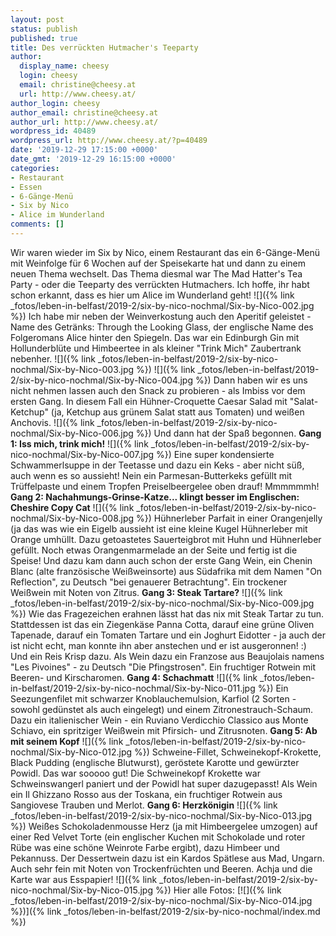 ```yaml
---
layout: post
status: publish
published: true
title: Des verrückten Hutmacher's Teeparty
author:
  display_name: cheesy
  login: cheesy
  email: christine@cheesy.at
  url: http://www.cheesy.at/
author_login: cheesy
author_email: christine@cheesy.at
author_url: http://www.cheesy.at/
wordpress_id: 40489
wordpress_url: http://www.cheesy.at/?p=40489
date: '2019-12-29 17:15:00 +0000'
date_gmt: '2019-12-29 16:15:00 +0000'
categories:
- Restaurant
- Essen
- 6-Gänge-Menü
- Six by Nico
- Alice im Wunderland
comments: []
---
```

Wir waren wieder im Six by Nico, einem Restaurant das ein 6-Gänge-Menü mit Weinfolge für 6 Wochen auf der Speisekarte hat und dann zu einem neuen Thema wechselt. Das Thema diesmal war The Mad Hatter's Tea Party - oder die Teeparty des verrückten Hutmachers. Ich hoffe, ihr habt schon erkannt, dass es hier um Alice im Wunderland geht!
![]({% link _fotos/leben-in-belfast/2019-2/six-by-nico-nochmal/Six-by-Nico-002.jpg %})
Ich habe mir neben der Weinverkostung auch den Aperitif geleistet - Name des Getränks: Through the Looking Glass, der englische Name des Folgeromans Alice hinter den Spiegeln. Das war ein Edinburgh Gin mit Hollunderblüte und Himbeertee in als kleiner "Trink Mich" Zaubertrank nebenher.
![]({% link _fotos/leben-in-belfast/2019-2/six-by-nico-nochmal/Six-by-Nico-003.jpg %})
![]({% link _fotos/leben-in-belfast/2019-2/six-by-nico-nochmal/Six-by-Nico-004.jpg %})
Dann haben wir es uns nicht nehmen lassen auch den Snack zu probieren - als Imbiss vor dem ersten Gang. In diesem Fall ein Hühner-Croquette Caesar Salad mit "Salat-Ketchup" (ja, Ketchup aus grünem Salat statt aus Tomaten) und weißen Anchovis.
![]({% link _fotos/leben-in-belfast/2019-2/six-by-nico-nochmal/Six-by-Nico-006.jpg %})
Und dann hat der Spaß begonnen.
**Gang 1: Iss mich, trink mich!**
![]({% link _fotos/leben-in-belfast/2019-2/six-by-nico-nochmal/Six-by-Nico-007.jpg %})
Eine super kondensierte Schwammerlsuppe in der Teetasse und dazu ein Keks - aber nicht süß, auch wenn es so aussieht! Nein ein Parmesan-Butterkeks gefüllt mit Trüffelpaste und einem Tropfen Preiselbeergelee oben drauf! Mmmmmmh!
**Gang 2: Nachahmungs-Grinse-Katze... klingt besser im Englischen: Cheshire Copy Cat**
![]({% link _fotos/leben-in-belfast/2019-2/six-by-nico-nochmal/Six-by-Nico-008.jpg %})
Hühnerleber Parfait in einer Orangenjelly (ja das was wie ein Eigelb aussieht ist eine kleine Kugel Hühnerleber mit Orange umhüllt. Dazu getoastetes Sauerteigbrot mit Huhn und Hühnerleber gefüllt. Noch etwas Orangenmarmelade an der Seite und fertig ist die Speise!
Und dazu kam dann auch schon der erste Gang Wein, ein Chenin Blanc (alte französische Weißweinsorte) aus Südafrika mit dem Namen "On Reflection", zu Deutsch "bei genauerer Betrachtung". Ein trockener Weißwein mit Noten von Zitrus.
**Gang 3: Steak Tartare?**
![]({% link _fotos/leben-in-belfast/2019-2/six-by-nico-nochmal/Six-by-Nico-009.jpg %})
Wie das Fragezeichen erahnen lässt hat das nix mit Steak Tartar zu tun. Stattdessen ist das ein Ziegenkäse Panna Cotta, darauf eine grüne Oliven Tapenade, darauf ein Tomaten Tartare und ein Joghurt Eidotter - ja auch der ist nicht echt, man konnte ihn aber anstechen und er ist ausgeronnen! :) Und ein Reis Krisp dazu.
Als Wein dazu ein Franzose aus Beaujolais namens "Les Pivoines" - zu Deutsch "Die Pfingstrosen". Ein fruchtiger Rotwein mit Beeren- und Kirscharomen.
**Gang 4: Schachmatt**
![]({% link _fotos/leben-in-belfast/2019-2/six-by-nico-nochmal/Six-by-Nico-011.jpg %})
Ein Seezungenfilet mit schwarzer Knoblauchemulsion, Karfiol (2 Sorten - sowohl gedünstet als auch eingelegt) und einem Zitronestrauch-Schaum.
Dazu ein italienischer Wein - ein Ruviano Verdicchio Classico aus Monte Schiavo, ein spritziger Weißwein mit Pfirsich- und Zitrusnoten.
**Gang 5: Ab mit seinem Kopf**
![]({% link _fotos/leben-in-belfast/2019-2/six-by-nico-nochmal/Six-by-Nico-012.jpg %})
Schweine-Fillet, Schweinekopf-Krokette, Black Pudding (englische Blutwurst), geröstete Karotte und gewürzter Powidl. Das war sooooo gut! Die Schweinekopf Krokette war Schweinswangerl paniert und der Powidl hat super dazugepasst!
Als Wein ein Il Ghizzano Rosso aus der Toskana, ein fruchtiger Rotwein aus Sangiovese Trauben und Merlot.
**Gang 6: Herzkönigin**
![]({% link _fotos/leben-in-belfast/2019-2/six-by-nico-nochmal/Six-by-Nico-013.jpg %})
Weißes Schokoladenmousse Herz (ja mit Himbeergelee umzogen) auf einer Red Velvet Torte (ein englischer Kuchen mit Schokolade und roter Rübe was eine schöne Weinrote Farbe ergibt), dazu Himbeer und Pekannuss.
Der Dessertwein dazu ist ein Kardos Spätlese aus Mad, Ungarn. Auch sehr fein mit Noten von Trockenfrüchten und Beeren.
Achja und die Karte war aus Esspapier!
 ![]({% link _fotos/leben-in-belfast/2019-2/six-by-nico-nochmal/Six-by-Nico-015.jpg %})
Hier alle Fotos:
[![]({% link _fotos/leben-in-belfast/2019-2/six-by-nico-nochmal/Six-by-Nico-014.jpg %})]({% link _fotos/leben-in-belfast/2019-2/six-by-nico-nochmal/index.md %})
